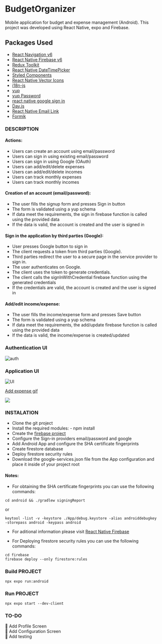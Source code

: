 # BudgetOrganizer

Mobile application for budget and expense management (Android). This project was developed using React Native, expo and Firebase.

## Packages Used

- [React Navigation v6](https://reactnavigation.org/)
- [React Native Firebase v6](https://rnfirebase.io/)
- [Redux Toolkit](https://redux-toolkit.js.org/)
- [React Native DateTimePicker](https://www.npmjs.com/package/@react-native-community/datetimepicker)
- [Styled Components](https://styled-components.com/)
- [React Native Vector Icons](https://github.com/oblador/react-native-vector-icons)
- [i18n-js](https://www.npmjs.com/package/i18n-js)
- [yup](https://github.com/jquense/yup)
- [yup Password](https://www.npmjs.com/package/yup-password)
- [react native google sign in](https://github.com/react-native-google-signin/google-signin)
- [Day.js](https://day.js.org/)
- [React Native Email Link](https://www.npmjs.com/package/react-native-email-link)
- [Formik](https://formik.org/docs/overview)


### DESCRIPTION

#### Actions:

- Users can create an account using email/password
- Users can sign in using existing email/password
- Users can sign in using Google (OAuth)
- Users can add/edit/delete expenses
- Users can add/edit/delete incomes
- Users can track monthly expenses
- Users can track monthly incomes

#### Creation of an account (email/password): 

- The user fills the signup form and presses Sign in button
- The form is validated using a yup schema 
- If data meet the requirements, the sign in firebase function is called using the provided data 
- If the data is valid, the account is created and the user is signed in

#### Sign in the application by third parties (Google):

- User presses Google button to sign in
- The client requests a token from third parties (Google).
- Third parties redirect the user to a secure page in the service provider to sign in.
- The user authenticates on Google.
- The client uses the token to generate credentials.
- The client calls the signInWithCredential firebase function using the generated credentials
- If the credentials are valid, the account is created and the user is signed in

#### Add/edit income/expense:

- The user fills the income/expense form and presses Save button
- The form is validated using a yup schema 
- If data meet the requirements, the add/update firebase function is called using the provided data 
- If the data is valid, the income/expense is created/updated


### Authentication UI

![auth](https://firebasestorage.googleapis.com/v0/b/portfolio-4de53.appspot.com/o/readme%2FBO_auth_UI.png?alt=media&token=163040cf-8469-40d7-9b66-579e98bbe82a)

### Application UI

![UI](https://firebasestorage.googleapis.com/v0/b/portfolio-4de53.appspot.com/o/readme%2FBO_app_UI.png?alt=media&token=f59259b6-501f-457d-a5c1-3b53fd5ce62e)  

[Add expense gif](https://firebasestorage.googleapis.com/v0/b/portfolio-4de53.appspot.com/o/readme%2Fadd_expense.gif?alt=media&token=54a28ca5-9d10-4f36-a442-123d486acee1)

![](https://firebasestorage.googleapis.com/v0/b/portfolio-4de53.appspot.com/o/readme%2Fadd_expense.gif?alt=media&token=54a28ca5-9d10-4f36-a442-123d486acee1)

### INSTALATION

- Clone the git project 
- Install the required modules: - npm install
- Create the [firebase project ](https://console.firebase.google.com/?consoleUI=FIREBASE)
- Configure the Sign-in providers email/password and google 
- Add Android App and configure the SHA certificate fingerprints 
- Create firestore database
- Deploy firestore security rules
- Download the google-services.json file from the App configuration and place it inside of your project root
#### Notes: 

- For obtaining the SHA certificate fingerprints you can use the following commands: 

```
cd android && ./gradlew signingReport
```
or
```
keytool -list -v -keystore ./App/debug.keystore -alias androiddebugkey -storepass android -keypass android
```

- For aditional information please visit [React Native Firebase](https://rnfirebase.io/)

- For Deploying firestore security rules you can use the following commands:

```
cd firebase
firebase deploy --only firestore:rules
```

### Build PROJECT
```
npx expo run:android
```

### Run PROJECT
```
npx expo start --dev-client
```

### TO-DO

:black_square_button: Add Profile Screen  
:black_square_button: Add Configuration Screen  
:black_square_button: Add testing  
